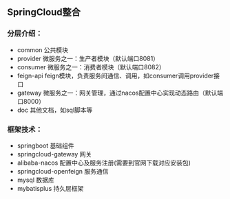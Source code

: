 ## SpringCloud整合

### 分层介绍：
- common 公共模块
- provider 微服务之一：生产者模块（默认端口8081）
- consumer 微服务之一：消费者模块（默认端口8082）
- feign-api feign模块，负责服务间通信、调用，如consumer调用provider接口
- gateway 微服务之一：网关管理，通过nacos配置中心实现动态路由（默认端口8000）
- doc 其他文档，如sql脚本等

### 框架技术：
- springboot 基础组件
- springcloud-gateway 网关
- alibaba-nacos 配置中心及服务注册(需要到官网下载对应安装包)
- springcloud-openfeign 服务通信
- mysql 数据库
- mybatisplus 持久层框架